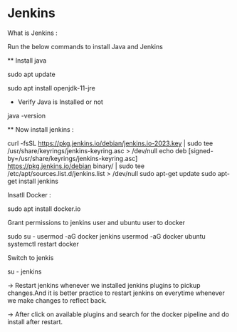 # Jenkins

What is Jenkins : 




Run the below commands to install Java and Jenkins

** Install java

sudo apt update

sudo apt install openjdk-11-jre

* Verify Java is Installed or not
  
java -version

** Now install jenkins : 

curl -fsSL https://pkg.jenkins.io/debian/jenkins.io-2023.key | sudo tee \
  /usr/share/keyrings/jenkins-keyring.asc > /dev/null
echo deb [signed-by=/usr/share/keyrings/jenkins-keyring.asc] \
  https://pkg.jenkins.io/debian binary/ | sudo tee \
  /etc/apt/sources.list.d/jenkins.list > /dev/null
sudo apt-get update
sudo apt-get install jenkins

Insatll Docker :

sudo apt install docker.io

Grant permissions to jenkins user and ubuntu user to docker

sudo su - 
usermod -aG docker jenkins
usermod -aG docker ubuntu
systemctl restart docker

Switch to jenkis

su - jenkins

-> Restart jenkins whenever we installed jenkins plugins to pickup changes.And it is better practice to restart jenkins on everytime whenever we make changes to reflect back.

-> After click on available plugins and search for the docker pipeline and do install after restart.
